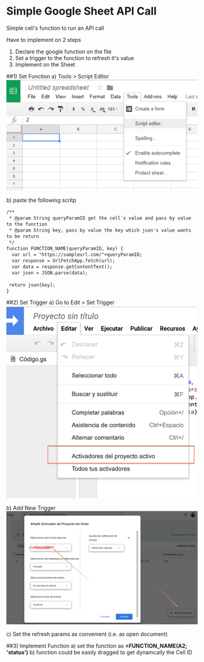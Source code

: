 # Simple Google Sheet API Call
Simple cell's function to run an API call

Have to implement on 2 steps
1) Declare the google function on the file
2) Set a trigger to the function to refresh it's value
3) Implement on the Sheet

##1) Set Function
a) Tools > Script Editor
![alt text](https://github.com/edulecca/googlesheetapicall/blob/master/scriptEditor.png)

b) paste the following scritp
```
/**
 * @param String queryParamID get the cell´s value and pass by value to the function
 * @param String key, pass by value the key which json's value wants to be return
 */
function FUNCTION_NAME(queryParamID, key) {
  var url = "https://sampleurl.com/"+queryParamID;
  var response = UrlFetchApp.fetch(url);
  var data = response.getContentText();
  var json = JSON.parse(data);

 return json[key];
}
```

##2) Set Trigger
a) Go to Edit > Set Trigger
![alt text](https://github.com/edulecca/googlesheetapicall/blob/master/activetrigger.png)

b) Add New Trigger
![alt text](https://github.com/edulecca/googlesheetapicall/blob/master/activador.png)

c) Set the refresh params as convenient (i.e. as open document)

##3) Implement Function
a) set the function as **=FUNCTION_NAME(A2; 'status')**
b) function could be easily dragged to get dynamcally the Cell ID
